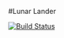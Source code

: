 #Lunar Lander

[![Build Status](https://travis-ci.org/wopian/lunar-lander.svg?branch=master)](https://travis-ci.org/wopian/lunar-lander)
